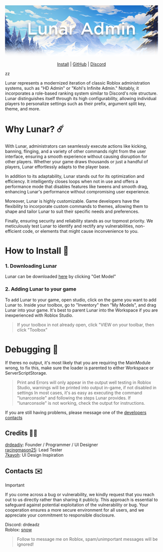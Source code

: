 ![alt text](https://raw.githubusercontent.com/InterstellarStudios/Lunar-Admin/main/dev/images/LunarAdminTransparencyDropdown.png "Lunar Admin")
<div align="center">
  <a href="https://create.roblox.com/store/asset/16144251783">Install</a> | 
  <a href="https://github.com/InterstellarStudios/Lunar-Admin">GitHub</a> |
  <a href="https://discord.gg/zzW5WGy9Nk">Discord</a>
</div>


<a name="about"></a>zz

Lunar represents a modernized iteration of classic Roblox administration systems, such as "HD Admin" or "Kohl's Infinite Admin." Notably, it incorporates a role-based ranking system similar to Discord's role structure. Lunar distinguishes itself through its high configurability, allowing individual players to personalize settings such as their prefix, argument split key, theme, and more.

# Why Lunar? ☄️
<a name ="why-lunar"></a>
With Lunar, administrators can seamlessly execute actions like kicking, banning, flinging, and a variety of other commands right from the user interface, ensuring a smooth experience without causing disruption for other players. Whether your game draws thousands or just a handful of players, Lunar effortlessly adapts to the player base.

In addition to its adaptability, Lunar stands out for its optimization and efficiency. It intelligently closes loops when not in use and offers a performance mode that disables features like tweens and smooth drag, enhancing Lunar's performance without compromising user experience.

Moreover, Lunar is highly customizable. Game developers have the flexibility to incorporate custom commands to themes, allowing them to shape and tailor Lunar to suit their specific needs and preferences.

Finally, ensuring security and reliability stands as our topmost priority. We meticulously test Lunar to identify and rectify any vulnerabilities, non-efficient code, or elements that might cause inconvenience to you.

# How to Install 🚀
<a name ="how-to-install"></a>
### 1. Downloading Lunar
Lunar can be downloaded [here](https://create.roblox.com/store/asset/16144251783) by clicking "Get Model"

### 2. Adding Lunar to your game
To add Lunar to your game, open studio, click on the game you want to add Lunar to. Inside your toolbox, go to "Inventory" then "My Models", and drag Lunar into your game. It's best to parent Lunar into the Workspace if you are inexperienced with Roblox Studio.
> If your toolbox in not already open, click "VIEW on your toolbar, then click "Toolbox"
> 
# Debugging 🐞
If theres no output, it's most likely that you are requiring the MainModule wrong, to fix this, make sure the loader is parented to either Workspace or ServerScriptStorage.
> Print and Errors will only appear in the output well testing in Roblox Studio, warnings will be printed into output in-game, if not disabled in settings
In most cases, it's as easy as executing the command "lunarconsole" and following the steps Lunar provides. If "lunarconsole" is not working, check the output for instructions.

If you are still having problems, please message one of the [developers contacts](#developer-contacts)

## Credits 🧑‍🚀
<a name ="credits"></a>
[drdeadiy](https://www.roblox.com/users/1852818045/profile): Founder / Programmer / UI Designer  <br>
[racingmason25](https://www.roblox.com/users/1300515962/profile): Lead Tester <br>
[7kayoh](https://www.roblox.com/users/87924253/profile): UI Design Inspiration <br>

## Contacts ✉️
<a name ="developer-contacts"></a>
> [!IMPORTANT]
> If you come across a bug or vulnerability, we kindly request that you reach out to us directly rather than sharing it publicly. This approach is essential to safeguard against potential exploitation of the vulnerability or bug. Your cooperation ensures a more secure environment for all users, and we appreciate your commitment to responsible disclosure.

Discord: drdeadz <br>
Roblox: [snow](https://www.roblox.com/users/1852818045/profile)
> Follow to message me on Roblox, spam/unimportant messages will be ignored!



